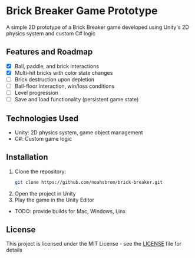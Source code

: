 # Brick Breaker Game Prototype

A simple 2D prototype of a Brick Breaker game developed using Unity's 2D physics system and custom C# logic

## Features and Roadmap

- [x] Ball, paddle, and brick interactions
- [x] Multi-hit bricks with color state changes
- [ ] Brick destruction upon depletion
- [ ] Ball-floor interaction, win/loss conditions
- [ ] Level progression
- [ ] Save and load functionality (persistent game state)
  
## Technologies Used

- Unity: 2D physics system, game object management
- C#: Custom game logic

## Installation

1. Clone the repository:
    ```bash
    git clone https://github.com/noahsbrom/brick-breaker.git
    ```
2. Open the project in Unity
3. Play the game in the Unity Editor

- TODO: provide builds for Mac, Windows, Linx 

## License

This project is licensed under the MIT License - see the [LICENSE](LICENSE) file for details
